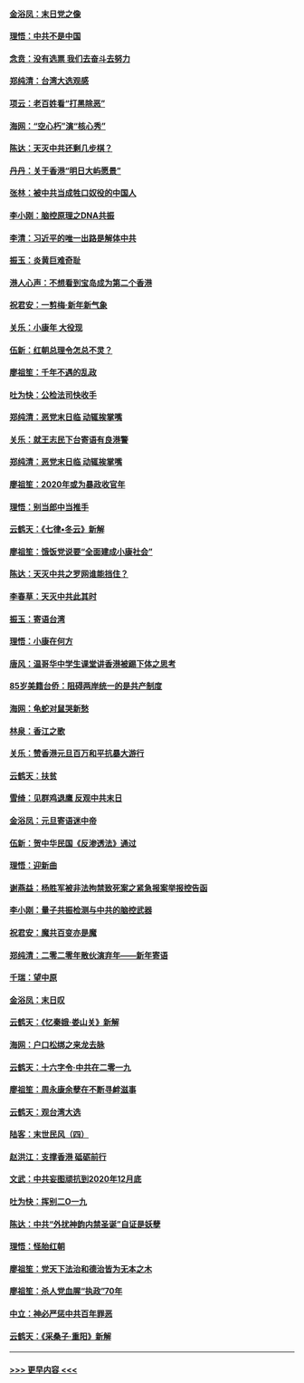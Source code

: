 #### [金浴凤：末日党之像](../pages/nsc993/n11787475.md?t=01122044) 
#### [理悟：中共不是中国](../pages/nsc993/n11787463.md?t=01122044) 
#### [念贲：没有选票  我们去奋斗去努力](../pages/nsc993/n11787398.md?t=01122044) 
#### [郑纯清：台湾大选观感](../pages/nsc993/n11786210.md?t=01122044) 
#### [项云：老百姓看“打黑除恶”](../pages/nsc993/n11785398.md?t=01122044) 
#### [海网：“空心朽”演“核心秀”](../pages/nsc993/n11783874.md?t=01122044) 
#### [陈达：天灭中共还剩几步棋？](../pages/nsc993/n11783719.md?t=01122044) 
#### [丹丹：关于香港“明日大屿愿景”](../pages/nsc993/n11783273.md?t=01122044) 
#### [张林：被中共当成牲口奴役的中国人](../pages/nsc993/n11782397.md?t=01122044) 
#### [李小刚：脑控原理之DNA共振](../pages/nsc993/n11780962.md?t=01122044) 
#### [李清：习近平的唯一出路是解体中共](../pages/nsc993/n11780866.md?t=01122044) 
#### [振玉：炎黄巨难奇耻](../pages/nsc993/n11779632.md?t=01122044) 
#### [港人心声：不想看到宝岛成为第二个香港](../pages/nsc993/n11778817.md?t=01122044) 
#### [祝君安：一剪梅‧新年新气象](../pages/nsc993/n11776340.md?t=01122044) 
#### [关乐：小康年 大役现](../pages/nsc993/n11774213.md?t=01122044) 
#### [伍新：红朝总理令怎总不灵？](../pages/nsc993/n11770813.md?t=01122044) 
#### [廖祖笙：千年不遇的乱政](../pages/nsc993/n11770373.md?t=01122044) 
#### [吐为快：公检法司快收手](../pages/nsc993/n11770359.md?t=01122044) 
#### [郑纯清：恶党末日临 动辄挨掌嘴](../pages/nsc993/n11769912.md?t=01122044) 
#### [关乐：就王志民下台寄语有良港警](../pages/nsc993/n11769903.md?t=01122044) 
#### [郑纯清：恶党末日临 动辄挨掌嘴](../pages/nsc993/n11769356.md?t=01122044) 
#### [廖祖笙：2020年或为暴政收官年](../pages/nsc993/n11768216.md?t=01122044) 
#### [理悟：别当郎中当推手](../pages/nsc993/n11768243.md?t=01122044) 
#### [云鹤天：《七律▪冬云》新解](../pages/nsc993/n11768204.md?t=01122044) 
#### [廖祖笙：饿饭党说要“全面建成小康社会”](../pages/nsc993/n11767482.md?t=01122044) 
#### [陈达：天灭中共之罗网谁能挡住？](../pages/nsc993/n11767465.md?t=01122044) 
#### [李春草：天灭中共此其时](../pages/nsc993/n11767452.md?t=01122044) 
#### [振玉：寄语台湾](../pages/nsc993/n11767432.md?t=01122044) 
#### [理悟：小康在何方](../pages/nsc993/n11767394.md?t=01122044) 
#### [唐风：温哥华中学生课堂讲香港被踢下体之思考](../pages/nsc993/n11766848.md?t=01122044) 
#### [85岁美籍台侨：阻碍两岸统一的是共产制度](../pages/nsc993/n11765043.md?t=01122044) 
#### [海网：龟蛇对鼠哭新愁](../pages/nsc993/n11764895.md?t=01122044) 
#### [林泉：香江之歌](../pages/nsc993/n11764415.md?t=01122044) 
#### [关乐：赞香港元旦百万和平抗暴大游行](../pages/nsc993/n11764382.md?t=01122044) 
#### [云鹤天：扶贫](../pages/nsc993/n11764245.md?t=01122044) 
#### [雪绮：见群鸡退鹰  反观中共末日](../pages/nsc993/n11762112.md?t=01122044) 
#### [金浴凤：元旦寄语迷中帝](../pages/nsc993/n11761788.md?t=01122044) 
#### [伍新：贺中华民国《反渗透法》通过](../pages/nsc993/n11761994.md?t=01122044) 
#### [理悟：迎新曲](../pages/nsc993/n11761152.md?t=01122044) 
#### [谢燕益：杨胜军被非法拘禁致死案之紧急报案举报控告函](../pages/nsc993/n11756134.md?t=01122044) 
#### [李小刚：量子共振检测与中共的脑控武器](../pages/nsc993/n11754518.md?t=01122044) 
#### [祝君安：魔共百变亦是魔](../pages/nsc993/n11754469.md?t=01122044) 
#### [郑纯清：二零二零年散伙演弃年——新年寄语](../pages/nsc993/n11754195.md?t=01122044) 
#### [千瑞：望中原](../pages/nsc993/n11754159.md?t=01122044) 
#### [金浴凤：末日叹](../pages/nsc993/n11752359.md?t=01122044) 
#### [云鹤天：《忆秦娥‧娄山关》新解](../pages/nsc993/n11752348.md?t=01122044) 
#### [海网：户口松绑之来龙去脉](../pages/nsc993/n11752328.md?t=01122044) 
#### [云鹤天：十六字令‧中共在二零一九](../pages/nsc993/n11752305.md?t=01122044) 
#### [廖祖笙：周永康余孽在不断寻衅滋事](../pages/nsc993/n11751013.md?t=01122044) 
#### [云鹤天：观台湾大选](../pages/nsc993/n11751007.md?t=01122044) 
#### [陆客：末世民风（四）](../pages/nsc993/n11749203.md?t=01122044) 
#### [赵洪江：支撑香港 砥砺前行](../pages/nsc993/n11748482.md?t=01122044) 
#### [文武：中共妄图顽抗到2020年12月底](../pages/nsc993/n11748446.md?t=01122044) 
#### [吐为快：挥别二O一九](../pages/nsc993/n11748411.md?t=01122044) 
#### [陈达：中共“外扰神韵内禁圣诞”自证是妖孽](../pages/nsc993/n11748226.md?t=01122044) 
#### [理悟：怪胎红朝](../pages/nsc993/n11748206.md?t=01122044) 
#### [廖祖笙：党天下法治和德治皆为无本之木](../pages/nsc993/n11748135.md?t=01122044) 
#### [廖祖笙：杀人党血腥“执政”70年](../pages/nsc993/n11745144.md?t=01122044) 
#### [中立：神必严惩中共百年罪恶](../pages/nsc993/n11744970.md?t=01122044) 
#### [云鹤天：《采桑子‧重阳》新解](../pages/nsc993/n11744948.md?t=01122044) 

----
#### [ >>> 更早内容 <<< ](../indexes/nsc993-earlier.md)

